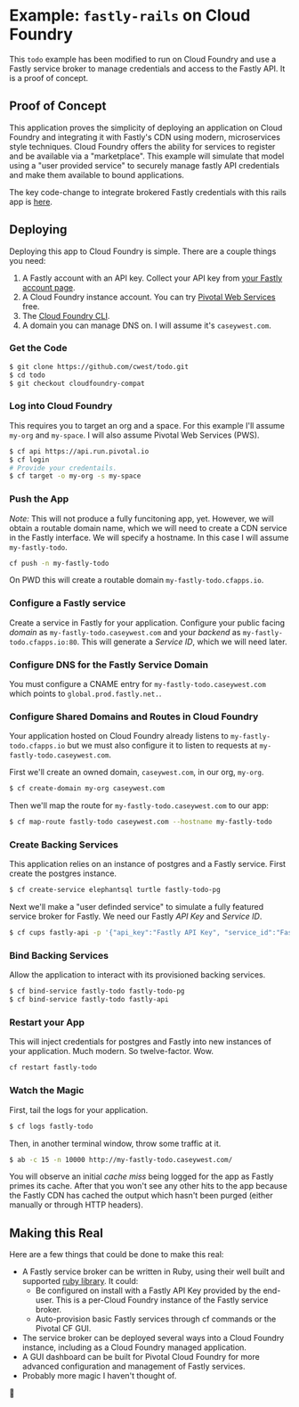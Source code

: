 # Example: `fastly-rails` on Cloud Foundry

This `todo` example has been modified to run on Cloud Foundry and use a Fastly service broker to manage credentials and access to the Fastly API. It is a proof of concept.

## Proof of Concept

This application proves the simplicity of deploying an application on Cloud Foundry and integrating it with Fastly's CDN using modern, microservices style techniques. Cloud Foundry offers the ability for services to register and be available via a "marketplace". This example will simulate that model using a "user provided service" to securely manage fastly API credentials and make them available to bound applications.

The key code-change to integrate brokered Fastly credentials with this rails app is [here](https://github.com/cwest/todo/commit/d4d15f421c6dd5d747bf57950accccf2b020c144).

## Deploying

Deploying this app to Cloud Foundry is simple. There are a couple things you need:

1. A Fastly account with an API key. Collect your API key from [your Fastly account page](https://app.fastly.com/#account).
2. A Cloud Foundry instance account. You can try [Pivotal Web Services](https://run.pivotal.io) free.
3. The [Cloud Foundry CLI](https://github.com/cloudfoundry/cli#downloads).
4. A domain you can manage DNS on. I will assume it's `caseywest.com`.

### Get the Code

```sh
$ git clone https://github.com/cwest/todo.git
$ cd todo
$ git checkout cloudfoundry-compat
```

### Log into Cloud Foundry

This requires you to target an org and a space. For this example I'll assume `my-org` and `my-space`. I will also assume Pivotal Web Services (PWS).

```sh
$ cf api https://api.run.pivotal.io
$ cf login
# Provide your credentails.
$ cf target -o my-org -s my-space
```

### Push the App

_Note:_ This will not produce a fully funcitoning app, yet. However, we will obtain a routable domain name, which we will need to create a CDN service in the Fastly interface. We will specify a hostname. In this case I will assume `my-fastly-todo`.

```sh
cf push -n my-fastly-todo
```

On PWD this will create a routable domain `my-fastly-todo.cfapps.io`.

### Configure a Fastly service

Create a service in Fastly for your application. Configure your public facing *domain* as `my-fastly-todo.caseywest.com` and your *backend* as `my-fastly-todo.cfapps.io:80`. This will generate a *Service ID*, which we will need later.

### Configure DNS for the Fastly Service Domain

You must configure a CNAME entry for `my-fastly-todo.caseywest.com` which points to `global.prod.fastly.net.`.

### Configure Shared Domains and Routes in Cloud Foundry

Your application hosted on Cloud Foundry already listens to `my-fastly-todo.cfapps.io` but we must also configure it to listen to requests at `my-fastly-todo.caseywest.com`.

First we'll create an owned domain, `caseywest.com`, in our org, `my-org`.

```sh
$ cf create-domain my-org caseywest.com
```

Then we'll map the route for `my-fastly-todo.caseywest.com` to our app:

```sh
$ cf map-route fastly-todo caseywest.com --hostname my-fastly-todo
```

### Create Backing Services

This application relies on an instance of postgres and a Fastly service. First create the postgres instance.

```sh
$ cf create-service elephantsql turtle fastly-todo-pg
```

Next we'll make a "user definded service" to simulate a fully featured service broker for Fastly. We need our Fastly *API Key* and *Service ID*.

```sh
$ cf cups fastly-api -p '{"api_key":"Fastly API Key", "service_id":"Fastly Service ID"}'
```

### Bind Backing Services

Allow the application to interact with its provisioned backing services.

```sh
$ cf bind-service fastly-todo fastly-todo-pg
$ cf bind-service fastly-todo fastly-api
```

### Restart your App

This will inject credentials for postgres and Fastly into new instances of your application. Much modern. So twelve-factor. Wow.

```sh
cf restart fastly-todo
```

### Watch the Magic

First, tail the logs for your application.

```sh
$ cf logs fastly-todo
```

Then, in another terminal window, throw some traffic at it.

```sh
$ ab -c 15 -n 10000 http://my-fastly-todo.caseywest.com/
```

You will observe an initial _cache miss_ being logged for the app as Fastly primes its cache. After that you won't see any other hits to the app because the Fastly CDN has cached the output which hasn't been purged (either manually or through HTTP headers).

## Making this Real

Here are a few things that could be done to make this real:

* A Fastly service broker can be written in Ruby, using their well built and supported [ruby library](https://rubygems.org/gems/fastly). It could:
    - Be configured on install with a Fastly API Key provided by the end-user. This is a per-Cloud Foundry instance of the Fastly service broker.
    - Auto-provision basic Fastly services through cf commands or the Pivotal CF GUI.
* The service broker can be deployed several ways into a Cloud Foundry instance, including as a Cloud Foundry managed application.
* A GUI dashboard can be built for Pivotal Cloud Foundry for more advanced configuration and management of Fastly services.
* Probably more magic I haven't thought of.

:beer:
